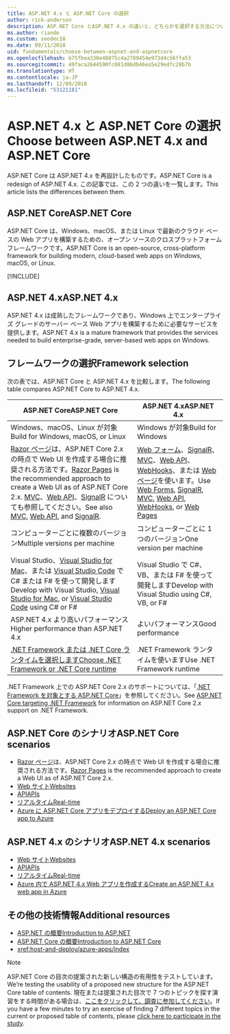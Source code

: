 ```yaml
---
title: ASP.NET 4.x と ASP.NET Core の選択
author: rick-anderson
description: ASP.NET Core とASP.NET 4.x の違いと、どちらかを選択する方法について説明します。
ms.author: riande
ms.custom: seodec18
ms.date: 09/11/2018
uid: fundamentals/choose-between-aspnet-and-aspnetcore
ms.openlocfilehash: b75fbea330e48075c4a2789454e973d4c56ffa53
ms.sourcegitcommit: 49faca2644590fc081d86db46ea5e29edfc28b7b
ms.translationtype: HT
ms.contentlocale: ja-JP
ms.lasthandoff: 12/09/2018
ms.locfileid: "53121181"
---
```

# <a name="choose-between-aspnet-4x-and-aspnet-core"></a><span data-ttu-id="32594-103">ASP.NET 4.x と ASP.NET Core の選択</span><span class="sxs-lookup"><span data-stu-id="32594-103">Choose between ASP.NET 4.x and ASP.NET Core</span></span>

<span data-ttu-id="32594-104">ASP.NET Core は ASP.NET 4.x を再設計したものです。</span><span class="sxs-lookup"><span data-stu-id="32594-104">ASP.NET Core is a redesign of ASP.NET 4.x.</span></span> <span data-ttu-id="32594-105">この記事では、この 2 つの違いを一覧します。</span><span class="sxs-lookup"><span data-stu-id="32594-105">This article lists the differences between them.</span></span>

## <a name="aspnet-core"></a><span data-ttu-id="32594-106">ASP.NET Core</span><span class="sxs-lookup"><span data-stu-id="32594-106">ASP.NET Core</span></span>

<span data-ttu-id="32594-107">ASP.NET Core は、Windows、macOS、または Linux で最新のクラウド ベースの Web アプリを構築するための、オープン ソースのクロスプラットフォーム フレームワークです。</span><span class="sxs-lookup"><span data-stu-id="32594-107">ASP.NET Core is an open-source, cross-platform framework for building modern, cloud-based web apps on Windows, macOS, or Linux.</span></span>

[!INCLUDE[](~/includes/benefits.md)]

## <a name="aspnet-4x"></a><span data-ttu-id="32594-108">ASP.NET 4.x</span><span class="sxs-lookup"><span data-stu-id="32594-108">ASP.NET 4.x</span></span>

<span data-ttu-id="32594-109">ASP.NET 4.x は成熟したフレームワークであり、Windows 上でエンタープライズ グレードのサーバー ベース Web アプリを構築するために必要なサービスを提供します。</span><span class="sxs-lookup"><span data-stu-id="32594-109">ASP.NET 4.x is a mature framework that provides the services needed to build enterprise-grade, server-based web apps on Windows.</span></span>

## <a name="framework-selection"></a><span data-ttu-id="32594-110">フレームワークの選択</span><span class="sxs-lookup"><span data-stu-id="32594-110">Framework selection</span></span>

<span data-ttu-id="32594-111">次の表では、ASP.NET Core と ASP.NET 4.x を比較します。</span><span class="sxs-lookup"><span data-stu-id="32594-111">The following table compares ASP.NET Core to ASP.NET 4.x.</span></span>

| <span data-ttu-id="32594-112">ASP.NET Core</span><span class="sxs-lookup"><span data-stu-id="32594-112">ASP.NET Core</span></span> | <span data-ttu-id="32594-113">ASP.NET 4.x</span><span class="sxs-lookup"><span data-stu-id="32594-113">ASP.NET 4.x</span></span> |
|---|---|
|<span data-ttu-id="32594-114">Windows、macOS、Linux が対象</span><span class="sxs-lookup"><span data-stu-id="32594-114">Build for Windows, macOS, or Linux</span></span>|<span data-ttu-id="32594-115">Windows が対象</span><span class="sxs-lookup"><span data-stu-id="32594-115">Build for Windows</span></span>|
|<span data-ttu-id="32594-116">[Razor ページ](xref:razor-pages/index)は、ASP.NET Core 2.x の時点で Web UI を作成する場合に推奨される方法です。</span><span class="sxs-lookup"><span data-stu-id="32594-116">[Razor Pages](xref:razor-pages/index) is the recommended approach to create a Web UI as of ASP.NET Core 2.x.</span></span> <span data-ttu-id="32594-117">[MVC](xref:mvc/overview)、[Web API](xref:tutorials/first-web-api)、[SignalR](xref:signalr/introduction) についても参照してください。</span><span class="sxs-lookup"><span data-stu-id="32594-117">See also [MVC](xref:mvc/overview), [Web API](xref:tutorials/first-web-api), and [SignalR](xref:signalr/introduction).</span></span>|<span data-ttu-id="32594-118">[Web フォーム](/aspnet/web-forms)、[SignalR](/aspnet/signalr)、[MVC](/aspnet/mvc)、[Web API](/aspnet/web-api/)、[WebHooks](/aspnet/webhooks/)、または [Web ページ](/aspnet/web-pages)を使います。</span><span class="sxs-lookup"><span data-stu-id="32594-118">Use [Web Forms](/aspnet/web-forms), [SignalR](/aspnet/signalr), [MVC](/aspnet/mvc), [Web API](/aspnet/web-api/), [WebHooks](/aspnet/webhooks/), or [Web Pages](/aspnet/web-pages)</span></span>|
|<span data-ttu-id="32594-119">コンピューターごとに複数のバージョン</span><span class="sxs-lookup"><span data-stu-id="32594-119">Multiple versions per machine</span></span>|<span data-ttu-id="32594-120">コンピューターごとに 1 つのバージョン</span><span class="sxs-lookup"><span data-stu-id="32594-120">One version per machine</span></span>|
|<span data-ttu-id="32594-121">Visual Studio、[Visual Studio for Mac](https://www.visualstudio.com/vs/visual-studio-mac/)、または [Visual Studio Code](https://code.visualstudio.com/) で C# または F# を使って開発します</span><span class="sxs-lookup"><span data-stu-id="32594-121">Develop with Visual Studio, [Visual Studio for Mac](https://www.visualstudio.com/vs/visual-studio-mac/), or [Visual Studio Code](https://code.visualstudio.com/) using C# or F#</span></span>|<span data-ttu-id="32594-122">Visual Studio で C#、VB、または F# を使って開発します</span><span class="sxs-lookup"><span data-stu-id="32594-122">Develop with Visual Studio using C#, VB, or F#</span></span>|
|<span data-ttu-id="32594-123">ASP.NET 4.x より高いパフォーマンス</span><span class="sxs-lookup"><span data-stu-id="32594-123">Higher performance than ASP.NET 4.x</span></span>|<span data-ttu-id="32594-124">よいパフォーマンス</span><span class="sxs-lookup"><span data-stu-id="32594-124">Good performance</span></span>|
|[<span data-ttu-id="32594-125">.NET Framework または .NET Core ランタイムを選択します</span><span class="sxs-lookup"><span data-stu-id="32594-125">Choose .NET Framework or .NET Core runtime</span></span>](/dotnet/standard/choosing-core-framework-server)|<span data-ttu-id="32594-126">.NET Framework ランタイムを使います</span><span class="sxs-lookup"><span data-stu-id="32594-126">Use .NET Framework runtime</span></span>|

<span data-ttu-id="32594-127">.NET Framework 上での ASP.NET Core 2.x のサポートについては、「[.NET Framework を対象とする ASP.NET Core](xref:index#target-framework)」を参照してください。</span><span class="sxs-lookup"><span data-stu-id="32594-127">See [ASP.NET Core targeting .NET Framework](xref:index#target-framework) for information on ASP.NET Core 2.x support on .NET Framework.</span></span>

## <a name="aspnet-core-scenarios"></a><span data-ttu-id="32594-128">ASP.NET Core のシナリオ</span><span class="sxs-lookup"><span data-stu-id="32594-128">ASP.NET Core scenarios</span></span>

* <span data-ttu-id="32594-129">[Razor ページ](xref:razor-pages/index)は、ASP.NET Core 2.x の時点で Web UI を作成する場合に推奨される方法です。</span><span class="sxs-lookup"><span data-stu-id="32594-129">[Razor Pages](xref:razor-pages/index) is the recommended approach to create a Web UI as of ASP.NET Core 2.x.</span></span>
* [<span data-ttu-id="32594-130">Web サイト</span><span class="sxs-lookup"><span data-stu-id="32594-130">Websites</span></span>](xref:tutorials/first-mvc-app/index)
* [<span data-ttu-id="32594-131">API</span><span class="sxs-lookup"><span data-stu-id="32594-131">APIs</span></span>](xref:tutorials/first-web-api)
* [<span data-ttu-id="32594-132">リアルタイム</span><span class="sxs-lookup"><span data-stu-id="32594-132">Real-time</span></span>](xref:signalr/index)
* [<span data-ttu-id="32594-133">Azure に ASP.NET Core アプリをデプロイする</span><span class="sxs-lookup"><span data-stu-id="32594-133">Deploy an ASP.NET Core app to Azure</span></span>](/azure/app-service/app-service-web-get-started-dotnet)

## <a name="aspnet-4x-scenarios"></a><span data-ttu-id="32594-134">ASP.NET 4.x のシナリオ</span><span class="sxs-lookup"><span data-stu-id="32594-134">ASP.NET 4.x scenarios</span></span>

* [<span data-ttu-id="32594-135">Web サイト</span><span class="sxs-lookup"><span data-stu-id="32594-135">Websites</span></span>](/aspnet/mvc)
* [<span data-ttu-id="32594-136">API</span><span class="sxs-lookup"><span data-stu-id="32594-136">APIs</span></span>](/aspnet/web-api)
* [<span data-ttu-id="32594-137">リアルタイム</span><span class="sxs-lookup"><span data-stu-id="32594-137">Real-time</span></span>](/aspnet/signalr)
* [<span data-ttu-id="32594-138">Azure 内で ASP.NET 4.x Web アプリを作成する</span><span class="sxs-lookup"><span data-stu-id="32594-138">Create an ASP.NET 4.x web app in Azure</span></span>](/azure/app-service/app-service-web-get-started-dotnet-framework)

## <a name="additional-resources"></a><span data-ttu-id="32594-139">その他の技術情報</span><span class="sxs-lookup"><span data-stu-id="32594-139">Additional resources</span></span>

* [<span data-ttu-id="32594-140">ASP.NET の概要</span><span class="sxs-lookup"><span data-stu-id="32594-140">Introduction to ASP.NET</span></span>](/aspnet/overview)
* [<span data-ttu-id="32594-141">ASP.NET Core の概要</span><span class="sxs-lookup"><span data-stu-id="32594-141">Introduction to ASP.NET Core</span></span>](xref:index)
* <xref:host-and-deploy/azure-apps/index>

> [!NOTE]
> <span data-ttu-id="32594-142">ASP.NET Core の目次の提案された新しい構造の有用性をテストしています。</span><span class="sxs-lookup"><span data-stu-id="32594-142">We’re testing the usability of a proposed new structure for the ASP.NET Core table of contents.</span></span>  <span data-ttu-id="32594-143">現在または提案された目次で 7 つのトピックを探す演習をする時間がある場合は、[ここをクリックして、調査に参加してください](https://dpk4xbh5.optimalworkshop.com/treejack/aa11wn82)。</span><span class="sxs-lookup"><span data-stu-id="32594-143">If you have a few minutes to try an exercise of finding 7 different topics in the current or proposed table of contents, please [click here to participate in the study](https://dpk4xbh5.optimalworkshop.com/treejack/aa11wn82).</span></span>
